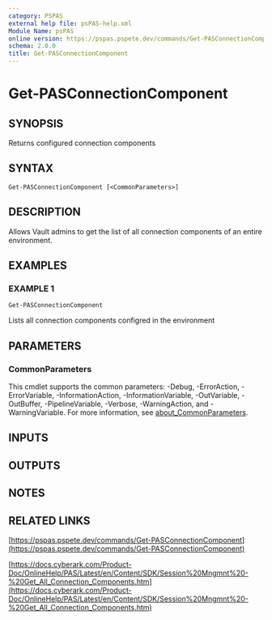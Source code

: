 ```yaml
---
category: PSPAS
external help file: psPAS-help.xml
Module Name: psPAS
online version: https://pspas.pspete.dev/commands/Get-PASConnectionComponent
schema: 2.0.0
title: Get-PASConnectionComponent
---
```


# Get-PASConnectionComponent

## SYNOPSIS
Returns configured connection components

## SYNTAX

```
Get-PASConnectionComponent [<CommonParameters>]
```

## DESCRIPTION
Allows Vault admins to get the list of all connection components of an entire environment.

## EXAMPLES

### EXAMPLE 1
```
Get-PASConnectionComponent
```

Lists all connection components configred in the environment

## PARAMETERS

### CommonParameters
This cmdlet supports the common parameters: -Debug, -ErrorAction, -ErrorVariable, -InformationAction, -InformationVariable, -OutVariable, -OutBuffer, -PipelineVariable, -Verbose, -WarningAction, and -WarningVariable. For more information, see [about_CommonParameters](http://go.microsoft.com/fwlink/?LinkID=113216).

## INPUTS

## OUTPUTS

## NOTES

## RELATED LINKS

[https://pspas.pspete.dev/commands/Get-PASConnectionComponent](https://pspas.pspete.dev/commands/Get-PASConnectionComponent)

[https://docs.cyberark.com/Product-Doc/OnlineHelp/PAS/Latest/en/Content/SDK/Session%20Mngmnt%20-%20Get_All_Connection_Components.htm](https://docs.cyberark.com/Product-Doc/OnlineHelp/PAS/Latest/en/Content/SDK/Session%20Mngmnt%20-%20Get_All_Connection_Components.htm)
